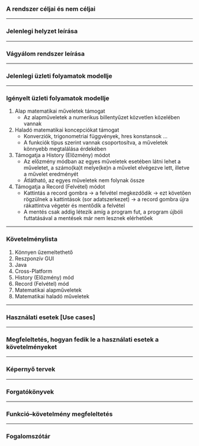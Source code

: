 ### A rendszer céljai és nem céljai

---

### Jelenlegi helyzet leírása

---

### Vágyálom rendszer leírása

---

### Jelenlegi üzleti folyamatok modellje

---

### Igényelt üzleti folyamatok modellje

1. Alap matematikai műveletek támogat
    - Az alapműveletek a numerikus billentyűzet közvetlen közelében vannak
2. Haladó matematikai koncepciókat támogat
    - Konverziók, trigonometriai függvények, hres konstansok ...
    - A funkciók típus szerint vannak csoportosítva, a műveletek könnyebb megtalálása érdekében
3. Támogatja a History (Előzmény) módot
    - Az előzmény módban az egyes műveletek esetében látni lehet a műveletet, a számo(ka)t melye(ke)n a művelet elvégezve lett, illetve a művelet eredményét
    - Átlátható, az egyes műveletek nem folynak össze
4. Támogatja a Record (Felvétel) módot
    - Kattintás a record gombra -> a felvétel megkezdődik -> ezt követően rögzülnek a kattintások (sor adatszerkezet) -> a record gombra újra rákattintva végetér és mentődik a felvétel
    - A mentés csak addig létezik amíg a program fut, a program újbóli futtatásával a mentések már nem lesznek elérhetőek

---

### Követelménylista

1. Könnyen űzemeltethető
2. Reszponzív GUI
3. Java
4. Cross-Platform
5. History (Előzmény) mód
6. Record (Felvétel) mód
7. Matematikai alapműveletek
8. Matematikai haladó műveletek

---

### Használati esetek [Use cases]

---

### Megfeleltetés, hogyan fedik le a használati esetek a követelményeket

---

### Képernyő tervek

---

### Forgatókönyvek

---

### Funkció–követelmény megfeleltetés

---

### Fogalomszótár